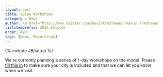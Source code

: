 ```yaml
---
layout: post
title: Spine Workshops
category : News
author: <a href="http://www.twitter.com/kevintrethewey">Kevin Trethewey</a>
listitemprefix: 2016 October
order: 493
tags: [News, Recordings]
---
```

{% include JB/setup %}

We're currently planning a series of 1-day workshops on the model. Please [fill this in](/workshops/citysurvey/) to make sure your city is included and that we can let you know when we visit.